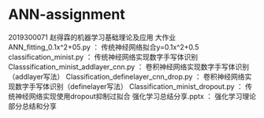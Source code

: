 # ANN-assignment
2019300071 赵得霖的机器学习基础理论及应用 大作业
ANN_fitting_0.1x^2+05.py  ：  传统神经网络拟合y=0.1x^2+0.5
classification_minist.py  ：  传统神经网络实现数字手写体识别
Classsification_minist_addlayer_cnn.py   ：   卷积神经网络实现数字手写体识别（addlayer写法）
Classification_definelayer_cnn_drop.py   ：   卷积神经网络实现数字手写体识别（definelayer写法）
Classification_minist_dropout.py         ：   传统神经网络实现使用dropout抑制过拟合
强化学习总结分享.pptx                       ：   强化学习理论部分总结和分享
